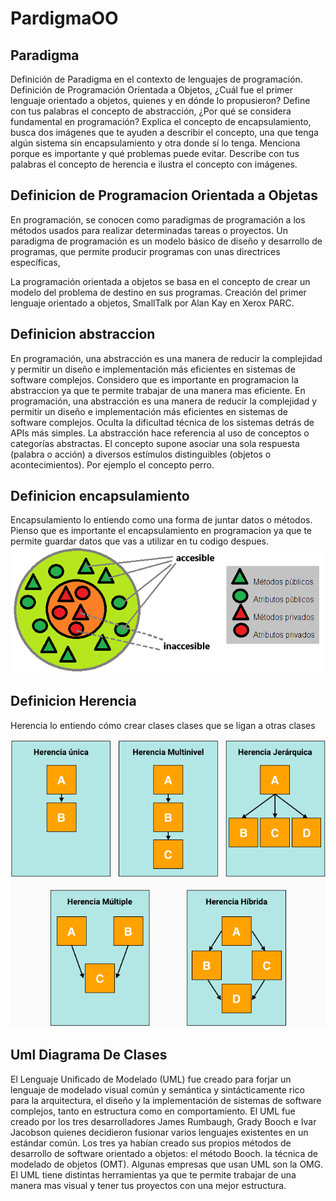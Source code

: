 # PardigmaOO
## Paradigma
Definición de Paradigma en el contexto de lenguajes de programación.
Definición de Programación Orientada a Objetos, ¿Cuál fue el primer lenguaje orientado a objetos, quienes y en dónde lo propusieron? 
Define con tus palabras el concepto de abstracción, ¿Por qué se considera fundamental en programación? 
Explica el concepto de encapsulamiento, busca dos imágenes que te ayuden a describir el concepto, una que tenga algún sistema sin encapsulamiento y otra donde sí lo tenga. Menciona porque es importante y qué problemas puede evitar.
Describe con tus palabras el concepto de herencia e ilustra el concepto con imágenes.

## Definicion de Programacion Orientada a Objetas
En programación, se conocen como paradigmas de programación a los métodos usados para realizar determinadas tareas o proyectos. Un paradigma de programación es un modelo básico de diseño y desarrollo de programas, que permite producir programas con unas directrices específicas,


La programación orientada a objetos se basa en el concepto de crear un modelo del problema de destino en sus programas. Creación del primer lenguaje orientado a objetos, SmallTalk por Alan Kay en Xerox PARC.
 
## Definicion abstraccion 
En programación, una abstracción es una manera de reducir la complejidad y permitir un diseño e implementación más eficientes en sistemas de software complejos. Considero que es importante en programacion la abstraccion ya que te permite trabajar de una manera mas eficiente. En programación, una abstracción es una manera de reducir la complejidad y permitir un diseño e implementación más eficientes en sistemas de software complejos. Oculta la dificultad técnica de los sistemas detrás de APIs más simples. La abstracción hace referencia al uso de conceptos o categorías abstractas. El concepto supone asociar una sola respuesta (palabra o acción) a diversos estímulos distinguibles (objetos o acontecimientos). Por ejemplo el concepto perro.
## Definicion encapsulamiento
Encapsulamiento lo entiendo como una forma de juntar datos o métodos. Pienso que es importante el encapsulamiento en programacion ya que te permite guardar datos que vas a utilizar en tu codigo despues. 
![](./img/poo-que-es-la-programacion-orientada-a-objetos-img1.png "encapsulamiento")
## Definicion Herencia
Herencia lo entiendo cómo crear clases clases que se ligan a otras clases

![](./img/tipo-herencia.png "herencia")

## Uml Diagrama De Clases

El Lenguaje Unificado de Modelado (UML) fue creado para forjar un lenguaje de modelado visual común y semántica y sintácticamente rico para la arquitectura, el diseño y la implementación de sistemas de software complejos, tanto en estructura como en comportamiento. El UML fue creado por los tres desarrolladores James Rumbaugh, Grady Booch e Ivar Jacobson quienes decidieron fusionar varios lenguajes existentes en un estándar común. Los tres ya habían creado sus propios métodos de desarrollo de software orientado a objetos: el método Booch. la técnica de modelado de objetos (OMT). Algunas empresas que usan UML son la OMG. El UML tiene distintas herramientas ya que te permite trabajar de una manera mas visual y tener tus proyectos con una mejor estructura.



